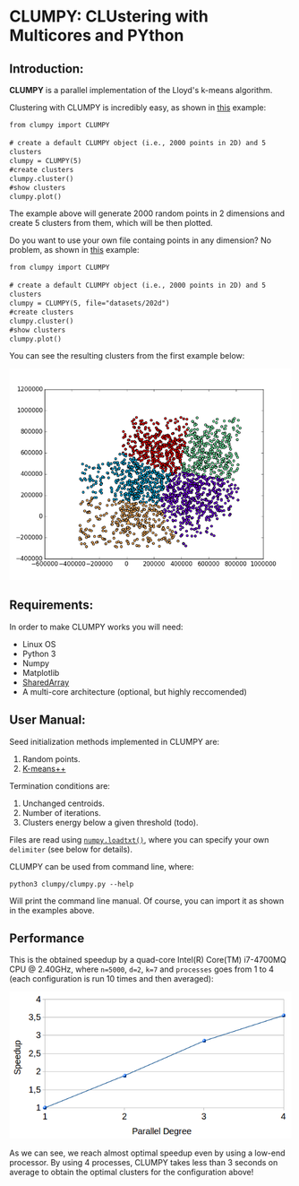 # CLUMPY: CLUstering with Multicores and PYthon

## Introduction:

**CLUMPY** is a parallel implementation of the Lloyd's k-means algorithm.

Clustering with CLUMPY is incredibly easy, as shown in [this](https://github.com/LucaLovagnini/CLUMPY/blob/master/clumpy_example.py) example:

	from clumpy import CLUMPY

	# create a default CLUMPY object (i.e., 2000 points in 2D) and 5 clusters
	clumpy = CLUMPY(5)
	#create clusters
	clumpy.cluster()
	#show clusters
	clumpy.plot()
	
The example above will generate 2000 random points in 2 dimensions and create 5 clusters from them, which will be then plotted.

Do you want to use your own file containg points in any dimension? No problem, as shown in [this](https://github.com/LucaLovagnini/CLUMPY/blob/master/clumpy_file_example.py) example:

	from clumpy import CLUMPY

	# create a default CLUMPY object (i.e., 2000 points in 2D) and 5 clusters
	clumpy = CLUMPY(5, file="datasets/202d")
	#create clusters
	clumpy.cluster()
	#show clusters
	clumpy.plot()

You can see the resulting clusters from the first example below:

![](https://github.com/LucaLovagnini/CLUMPY/blob/master/figures/example.png)

## Requirements:

In order to make CLUMPY works you will need:

  - Linux OS
  - Python 3
  - Numpy
  - Matplotlib
  - [SharedArray](https://github.com/ddboline/shared-array)
  - A multi-core architecture (optional, but highly reccomended)

## User Manual:

Seed initialization methods implemented in CLUMPY are:

  1. Random points.
  2. [K-means++](ilpubs.stanford.edu/778/1/2006-13.pdf)

Termination conditions are:

  1. Unchanged centroids.
  2. Number of iterations.
  3. Clusters energy below a given threshold (todo).

Files are read using [`numpy.loadtxt()`](https://docs.scipy.org/doc/numpy-1.13.0/reference/generated/numpy.loadtxt.html), where you can specify your own `delimiter` (see below for details).

CLUMPY can be used from command line, where:

	python3 clumpy/clumpy.py --help

Will print the command line manual. Of course, you can import it as shown in the examples above.

## Performance

This is the obtained speedup by a quad-core Intel(R) Core(TM) i7-4700MQ CPU @ 2.40GHz, where `n=5000`, `d=2`, `k=7` and `processes` goes from 1 to 4 (each configuration is run 10 times and then averaged):

![](https://github.com/LucaLovagnini/CLUMPY/blob/master/figures/speedup.png)

As we can see, we reach almost optimal speedup even by using a low-end processor. By using 4 processes, CLUMPY takes less than 3 seconds on average to obtain the optimal clusters for the configuration above!
